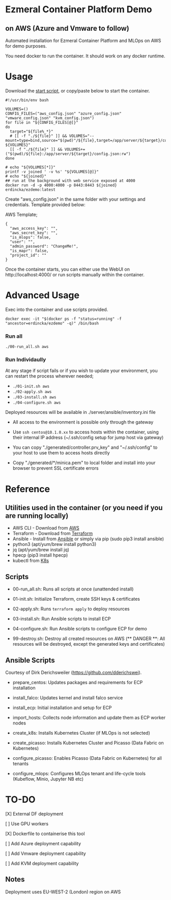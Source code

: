 # Ezmeral Container Platform Demo

## on AWS (Azure and Vmware to follow)

Automated installation for Ezmeral Container Platform and MLOps on AWS for demo purposes.

You need docker to run the container. It should work on any docker runtime.

# Usage

Download the [start script](https://raw.githubusercontent.com/hpe-container-platform-community/ezdemo/main/docker-run.sh), or copy/paste below to start the container.

```
#!/usr/bin/env bash

VOLUMES=()
CONFIG_FILES=("aws_config.json" "azure_config.json" "vmware_config.json" "kvm_config.json")
for file in "${CONFIG_FILES[@]}"
do
  target="${file%_*}"
  # [[ -f "./${file}" ]] && VOLUMES="--mount=type=bind,source="$(pwd)"/${file},target=/app/server/${target}/config.json ${VOLUMES}"
  [[ -f "./${file}" ]] && VOLUMES+=("$(pwd)/${file}:/app/server/${target}/config.json:rw")
done

# echo "${VOLUMES[*]}"
printf -v joined ' -v %s' "${VOLUMES[@]}"
# echo "${joined}"
## run at the background with web service exposed at 4000
docker run -d -p 4000:4000 -p 8443:8443 ${joined} erdincka/ezdemo:latest
```

Create "aws_config.json" in the same folder with your settings and credentials. Template provided below:

AWS Template;
```
{
  "aws_access_key": "",
  "aws_secret_key": "",
  "is_mlops": false,
  "user": "",
  "admin_password": "ChangeMe!",
  "is_mapr": false,
  "project_id": ""
}

```

Once the container starts, you can either use the WebUI on http://localhost:4000/ or run scripts manually within the container.

# Advanced Usage

Exec into the container and use scripts provided.

```
docker exec -it "$(docker ps -f "status=running" -f "ancestor=erdincka/ezdemo" -q)" /bin/bash
```

### Run all

```./00-run_all.sh aws```

### Run Individaully

At any stage if script fails or if you wish to update your environment, you can restart the process wherever needed;

- `./01-init.sh aws`
- `./02-apply.sh aws`
- `./03-install.sh aws`
- `./04-configure.sh aws`

Deployed resources will be available in ./server/ansible/inventory.ini file

- All access to the environment is possible only through the gateway

- Use `ssh centos@10.1.0.xx` to access hosts within the container, using their internal IP address (~/.ssh/config setup for jump host via gateway)

- You can copy "./generated/controller.prv_key" and "~/.ssh/config" to your host to use them to access hosts directly

- Copy "./generated/*/minica.pem" to local folder and install into your browser to prevent SSL certificate errors

# Reference

## Utilities used in the container (or you need if you are running locally)
* AWS CLI - Download from [AWS](https://docs.aws.amazon.com/cli/latest/userguide/getting-started-install.html)
* Terraform - Download from [Terraform](https://www.terraform.io/downloads.html)
* Ansible - Install from [Ansible](https://docs.ansible.com/ansible/latest/installation_guide/intro_installation.html) or simply via pip (sudo pip3 install ansible)
* python3 (apt/yum/brew install python3)
* jq (apt/yum/brew install jq)
* hpecp (pip3 install hpecp)
* kubectl from [K8s](https://kubernetes.io/docs/tasks/tools/install-kubectl-linux/)

## Scripts
* 00-run_all.sh: Runs all scripts at once (unattended install)
* 01-init.sh: Initialize Terraform, create SSH keys & certificates
* 02-apply.sh: Runs `terraform apply` to deploy resources
* 03-install.sh: Run Ansible scripts to install ECP
* 04-configure.sh: Run Ansible scripts to configure ECP for demo

* 99-destroy.sh: Destroy all created resources on AWS (** DANGER **: All resources will be destroyed, except the generated keys and certificates)


## Ansible Scripts

Courtesy of Dirk Derichsweiler (https://github.com/dderichswei).

  - prepare_centos: Updates packages and requirements for ECP installation

  - install_falco: Updates kernel and install falco service

  - install_ecp: Initial installation and setup for ECP

  - import_hosts: Collects node information and update them as ECP worker nodes

  - create_k8s: Installs Kubernetes Cluster (if MLOps is not selected)

  - create_picasso: Installs Kubernetes Cluster and Picasso (Data Fabric on Kubernetes)

  - configure_picasso: Enables Picasso (Data Fabric on Kubernetes) for all tenants

  - configure_mlops: Configures MLOps tenant and life-cycle tools (Kubeflow, Minio, Jupyter NB etc)

# TO-DO
[X] External DF deployment

[ ] Use GPU workers

[X] Dockerfile to containerise this tool

[ ] Add Azure deployment capability

[ ] Add Vmware deployment capability

[ ] Add KVM deployment capability


## Notes

Deployment uses EU-WEST-2 (London) region on AWS
